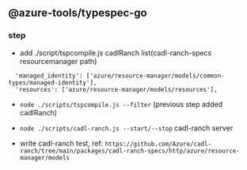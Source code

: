 ## @azure-tools/typespec-go

### step

- add ./script/tspcompile.js cadlRanch list(cadl-ranch-specs resourcemanager path)
```
  'managed_identity': ['azure/resource-manager/models/common-types/managed-identity'],
  'resources': ['azure/resource-manager/models/resources'],
```
- `node ./scripts/tspcompile.js --filter` (previous step added cadlRanch)

- `node ./scripts/cadl-ranch.js --start/--stop` cadl-ranch server

- write cadl-ranch test, ref: `https://github.com/Azure/cadl-ranch/tree/main/packages/cadl-ranch-specs/http/azure/resource-manager/models`